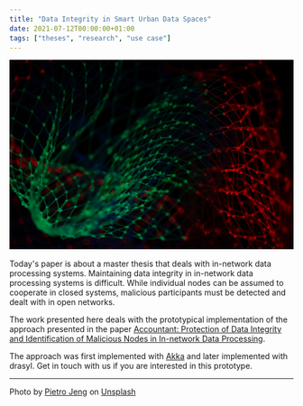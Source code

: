 ```yaml
---
title: "Data Integrity in Smart Urban Data Spaces"
date: 2021-07-12T00:00:00+01:00
tags: ["theses", "research", "use case"]
---
```


![green and red light illuminated net](/img/pietro-jeng-n6B49lTx7NM-unsplash.jpg)

Today's paper is about a master thesis that deals with in-network data processing systems.
Maintaining data integrity in in-network data processing systems is difficult.
While individual nodes can be assumed to cooperate in closed systems, malicious participants must be detected and dealt with in open networks.
<!--more-->
The work presented here deals with the prototypical implementation of the approach presented in the paper [Accountant: Protection of Data Integrity and Identification of Malicious Nodes in In-network Data Processing](https://www.scitepress.org/Papers/2020/89744/89744.pdf).

The approach was first implemented with [Akka](https://akka.io/) and later implemented with drasyl.
Get in touch with us if you are interested in this prototype.

---

Photo by [Pietro Jeng](https://unsplash.com/@pietrozj) on [Unsplash](https://unsplash.com/)